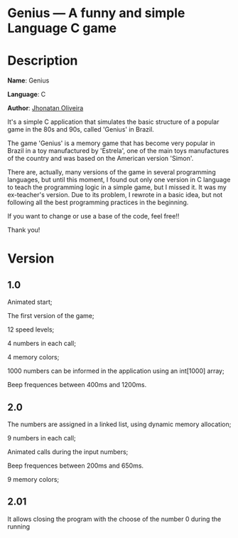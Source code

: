 **Genius** — A funny and simple Language C game
==================================================

# Description

**Name**: Genius

**Language**: C

**Author**: [Jhonatan Oliveira](http://www.jhonatanoliveira.com.br)

It's a simple C application that simulates the basic structure of a popular game in the 80s and 90s, called 'Genius' in Brazil.

The game 'Genius' is a memory game that has become very popular in Brazil in a toy manufactured by 'Estrela', one of the main toys manufactures of the country and was based on the American version 'Simon'.

There are, actually, many versions of the game in several programming languages, but until this moment, I found out only one version in C language to teach the programming logic in a simple game, but I missed it. It was my ex-teacher's version. Due to its problem, I rewrote in a basic idea, but not following all the best programming practices in the beginning.

If you want to change or use a base of the code, feel free!!

Thank you!

# Version

## 1.0

Animated start;

The first version of the game;

12 speed levels;

4 numbers in each call;

4 memory colors;

1000 numbers can be informed in the application using an int[1000] array;

Beep frequences between 400ms and 1200ms.

## 2.0

The numbers are assigned in a linked list, using dynamic memory allocation;

9 numbers in each call;

Animated calls during the input numbers;

Beep frequences between 200ms and 650ms.

9 memory colors;

## 2.01

It allows closing the program with the choose of the number 0 during the running